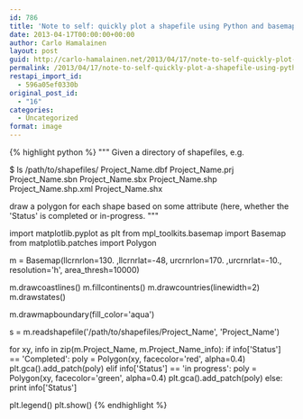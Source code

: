 ```yaml
---
id: 786
title: 'Note to self: quickly plot a shapefile using Python and basemap'
date: 2013-04-17T00:00:00+00:00
author: Carlo Hamalainen
layout: post
guid: http://carlo-hamalainen.net/2013/04/17/note-to-self-quickly-plot-a-shapefile-using-python-and-basemap/
permalink: /2013/04/17/note-to-self-quickly-plot-a-shapefile-using-python-and-basemap/
restapi_import_id:
  - 596a05ef0330b
original_post_id:
  - "16"
categories:
  - Uncategorized
format: image
---
```


{% highlight python %}
"""
Given a directory of shapefiles, e.g.

$ ls /path/to/shapefiles/
Project_Name.dbf
Project_Name.prj
Project_Name.sbn
Project_Name.sbx
Project_Name.shp
Project_Name.shp.xml
Project_Name.shx

draw a polygon for each shape based on some attribute (here, whether the
'Status' is completed or in-progress.
"""

import matplotlib.pyplot as plt
from mpl_toolkits.basemap import Basemap
from matplotlib.patches import Polygon

m = Basemap(llcrnrlon=130. ,llcrnrlat=-48, urcrnrlon=170. ,urcrnrlat=-10., resolution='h', area_thresh=10000)

m.drawcoastlines()
m.fillcontinents()
m.drawcountries(linewidth=2)
m.drawstates()

m.drawmapboundary(fill_color='aqua')

s = m.readshapefile('/path/to/shapefiles/Project_Name', 'Project_Name')

for xy, info in zip(m.Project_Name, m.Project_Name_info):
    if info['Status'] == 'Completed':
        poly = Polygon(xy, facecolor='red', alpha=0.4)
        plt.gca().add_patch(poly)
    elif info['Status'] == 'in progress':
        poly = Polygon(xy, facecolor='green', alpha=0.4)
        plt.gca().add_patch(poly)
    else:
        print info['Status']

plt.legend()
plt.show()
{% endhighlight %}
